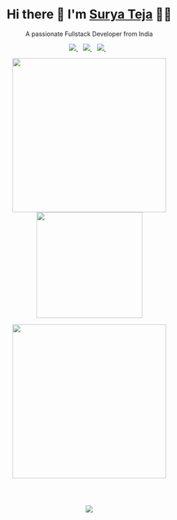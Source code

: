 

<h1 align='center'>
  Hi there 👋  I'm   <a href="https://suryadev.me/" target="_blank">
  Surya Teja</a> 👨‍💻
</h1>
<p align='center'>
  A passionate Fullstack Developer from India
</p>
<p align='center'>
 
  <a href="https://www.linkedin.com/in/suryateja14/" target="_blank">
    <img src="https://img.shields.io/badge/linkedin-%230077B5.svg?&style=for-the-badge&logo=linkedin&logoColor=white" />
  </a>&nbsp;&nbsp;
  <a href="https://instagram.com/__suryateja" target="_blank">
    <img src="https://img.shields.io/badge/instagram-%23E4405F.svg?&style=for-the-badge&logo=instagram&logoColor=white" />        
  </a>&nbsp;&nbsp;
  <a href="https://twitter.com/suryateja14" target="_blank">
    <img src="https://img.shields.io/badge/twitter-%231DA1F2.svg?&style=for-the-badge&logo=twitter&logoColor=white" />        
  </a>&nbsp;&nbsp;
  
</p>
<p align='center'>
  <a href="#"><img src="https://github-readme-stats.vercel.app/api?username=suryateja011&show_icons=true&count_private=true&theme=dark" width="350"></a>
  <a href="#"><img src="https://media.giphy.com/media/62PP2yEIAZF6g/giphy.gif" width="241"></a>
</p>
<p align='center'>
  <a href='#'><img src="https://github-readme-stats.vercel.app/api/top-langs?username=suryateja011&show_icons=true&locale=en&layout=compact&theme=dark" width="350"></a>
</p>
<br/>
<br/>




<p align='center'>
  <a href="#"><img src="https://badges.pufler.dev/visits/suryateja011/suryateja011"></a>
</p>
